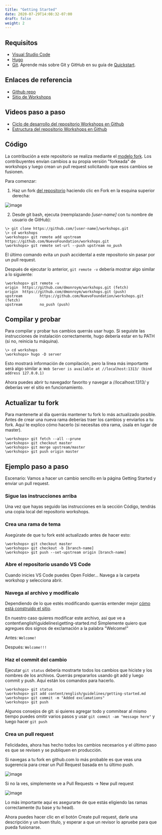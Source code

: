```yaml
---
title: "Getting Started"
date: 2020-07-29T14:08:32-07:00
draft: false
weight: 2
---
```

## Requisitos
- [Visual Studio Code](https://code.visualstudio.com/download)
- [Hugo](https://gohugo.io/getting-started/installing/)
- [Git](https://git-scm.com/downloads). Aprende más sobre Git y GitHub en su guía de [Quickstart](https://docs.github.com/en/get-started/quickstart).

## Enlaces de referencia
- [Github repo](https://github.com/NuevoFoundation/workshops)
- [Sitio de Workshops](https://workshops.nuevofoundation.org/)

## Videos paso a paso
- [Ciclo de desarrollo del repositorio Workshops en Github](https://youtu.be/LpjucoAVviI)
- [Estructura del repositorio Workshops en Github](https://youtu.be/cygmE6LGcOw)

## Código
La contribución a este repositorio se realiza mediante el [modelo fork](https://help.github.com/articles/fork-a-repo/). Los contribuyentes envían cambios a su propia versión "forkeada" de workshops y luego crean un pull request solicitando que esos cambios se fusionen.

Para comenzar:

1. Haz un fork <a target="_blank" href="https://github.com/nuevoFoundation/workshops">del repositorio</a> haciendo clic en Fork en la esquina superior derecha:

![image](../media/fork.png)

2. Desde git bash, ejecuta (reemplazando _[user-name]_ con tu nombre de usuario de GitHub):

```
\> git clone https://github.com/[user-name]/workshops.git
\> cd workshops
\workshops> git remote add upstream https://github.com/NuevoFoundation/workshops.git
\workshops> git remote set-url --push upstream no_push
```

El último comando evita un push accidental a este repositorio sin pasar por un pull request.

Después de ejecutar lo anterior, `git remote -v` debería mostrar algo similar a lo siguiente:
```
\workshops> git remote -v 
origin  https://github.com/dmonroym/workshops.git (fetch)
origin  https://github.com/dmonroym/workshops.git (push)
upstream        https://github.com/NuevoFoundation/workshops.git (fetch)
upstream        no_push (push)
```

## Compilar y probar

Para compilar y probar tus cambios querrás usar hugo. Si seguiste las instrucciones de instalación correctamente, hugo debería estar en tu PATH (si no, reinicia tu máquina).

```
\> cd workshops
\workshops> hugo -D server
```

Esto mostrará información de compilación, pero la línea más importante será algo similar a: `Web Server is available at //localhost:1313/ (bind address 127.0.0.1)`

Ahora puedes abrir tu navegador favorito y navegar a //localhost:1313/ y deberías ver el sitio en funcionamiento.

## Actualizar tu fork

Para mantenerte al día querrás mantener tu fork lo más actualizado posible. Antes de crear una nueva rama deberías traer los cambios y enviarlos a tu fork. Aquí te explico cómo hacerlo (si necesitas otra rama, úsala en lugar de master).

```
\workshops> git fetch --all --prune
\workshops> git checkout master
\workshops> git merge upstream/master
\workshops> git push origin master
```

## Ejemplo paso a paso

Escenario: Vamos a hacer un cambio sencillo en la página Getting Started y enviar un pull request.

### Sigue las instrucciones arriba

Una vez que hayas seguido las instrucciones en la sección Código, tendrás una copia local del repositorio workshops.

### Crea una rama de tema

Asegúrate de que tu fork esté actualizado antes de hacer esto:

```
\workshops> git checkout master
\workshops> git checkout -b [branch-name]
\workshops> git push --set-upstream origin [branch-name]
```

### Abre el repositorio usando VS Code

Cuando inicies VS Code puedes Open Folder... Navega a la carpeta workshop y selecciona abrir.

### Navega al archivo y modifícalo

Dependiendo de lo que estés modificando querrás entender mejor [cómo está construido el sitio](site-architecture).

En nuestro caso quieres modificar este archivo, así que ve a content\english\guidelines\getting-started.md
Simplemente quiero que agregues dos signos de exclamación a la palabra "Welcome!"

Antes: `Welcome!`

Después: `Welcome!!!`

### Haz el commit del cambio

Ejecutar `git status` debería mostrarte todos los cambios que hiciste y los nombres de los archivos. Querrás prepararlos usando git add y luego commit y push. Aquí están los comandos para hacerlo.

```
\workshops> git status
\workshops> git add content/english/guidelines/getting-started.md
\workshops> git commit -m "Added exclamations"
\workshops> git push
```

Algunos consejos de git: si quieres agregar todo y commitear al mismo tiempo puedes omitir varios pasos y usar `git commit -am "message here"` y luego hacer `git push`

### Crea un pull request
Felicidades, ahora has hecho todos los cambios necesarios y el último paso es que se revisen y se publiquen en producción.

Si navegas a tu fork en github.com lo más probable es que veas una sugerencia para crear un Pull Request basada en tu último push.

![image](../media/compare-and-pull.png)

Si no la ves, simplemente ve a Pull Requests -> New pull request

![image](../media/create-new-pr.png)

Lo más importante aquí es asegurarte de que estás eligiendo las ramas correctamente (tu base y tu head).

Ahora puedes hacer clic en el botón Create pull request, darle una descripción y un buen título, y esperar a que un revisor lo apruebe para que pueda fusionarse.